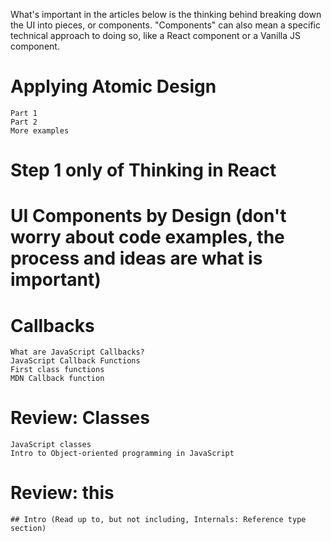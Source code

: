 What's important in the articles below is the thinking behind breaking down the UI into pieces, or components.  "Components" can also mean a specific technical approach to doing so, like a React component or a Vanilla JS component.

# Applying Atomic Design
    Part 1 
    Part 2 
    More examples 

# Step 1 only of Thinking in React 

# UI Components by Design  (don't worry about code examples, the process and ideas are what is important)

# Callbacks
    What are JavaScript Callbacks? 
    JavaScript Callback Functions 
    First class functions 
    MDN Callback function 

# Review: Classes
    JavaScript classes 
    Intro to Object-oriented programming in JavaScript 

# Review: this
    ## Intro (Read up to, but not including, Internals: Reference type section)
